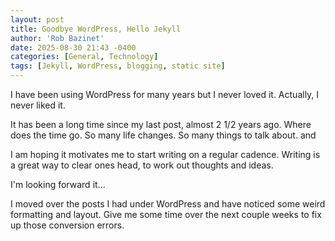 ```yaml
---
layout: post
title: Goodbye WordPress, Hello Jekyll
author: 'Rob Bazinet'
date: 2025-08-30 21:43 -0400
categories: [General, Technology]
tags: [Jekyll, WordPress, blogging, static site]
---
```


I have been using WordPress for many years but I never loved it. Actually, I never liked it.

It has been a long time since my last post, almost 2 1/2 years ago. Where does the time go. So many life changes. So many things to talk about. and 

I am hoping it motivates me to start writing on a regular cadence. Writing is a great way to clear ones head, to work out thoughts and ideas. 

I'm looking forward it...

I moved over the posts I had under WordPress and have noticed some weird formatting and layout. Give me some time over the next couple weeks to fix up those conversion errors.




